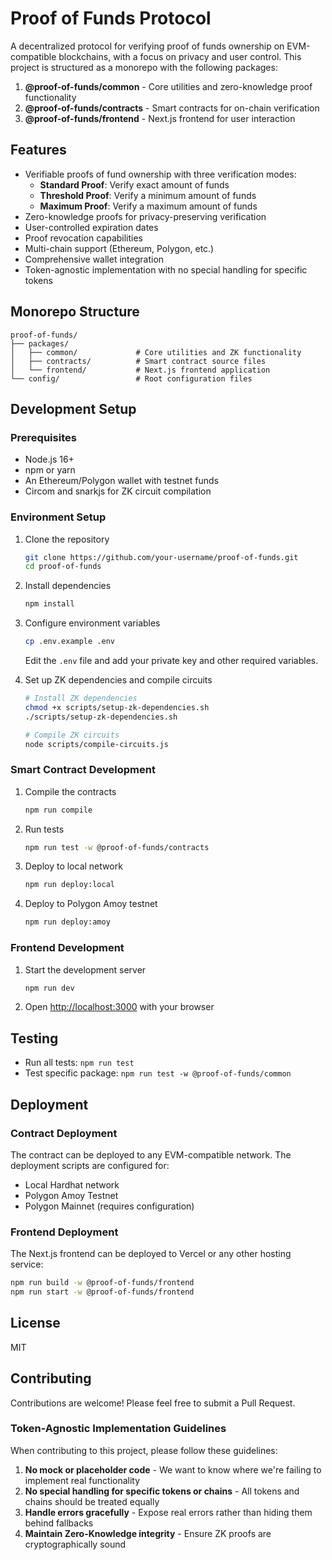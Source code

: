 # Proof of Funds Protocol

A decentralized protocol for verifying proof of funds ownership on EVM-compatible blockchains, with a focus on privacy and user control. This project is structured as a monorepo with the following packages:

1. **@proof-of-funds/common** - Core utilities and zero-knowledge proof functionality
2. **@proof-of-funds/contracts** - Smart contracts for on-chain verification
3. **@proof-of-funds/frontend** - Next.js frontend for user interaction

## Features

- Verifiable proofs of fund ownership with three verification modes:
  - **Standard Proof**: Verify exact amount of funds
  - **Threshold Proof**: Verify a minimum amount of funds
  - **Maximum Proof**: Verify a maximum amount of funds
- Zero-knowledge proofs for privacy-preserving verification
- User-controlled expiration dates
- Proof revocation capabilities
- Multi-chain support (Ethereum, Polygon, etc.)
- Comprehensive wallet integration
- Token-agnostic implementation with no special handling for specific tokens

## Monorepo Structure

```
proof-of-funds/
├── packages/
│   ├── common/             # Core utilities and ZK functionality
│   ├── contracts/          # Smart contract source files
│   └── frontend/           # Next.js frontend application
└── config/                 # Root configuration files
```

## Development Setup

### Prerequisites

- Node.js 16+
- npm or yarn
- An Ethereum/Polygon wallet with testnet funds
- Circom and snarkjs for ZK circuit compilation

### Environment Setup

1. Clone the repository
   ```bash
   git clone https://github.com/your-username/proof-of-funds.git
   cd proof-of-funds
   ```

2. Install dependencies
   ```bash
   npm install
   ```

3. Configure environment variables
   ```bash
   cp .env.example .env
   ```
   
   Edit the `.env` file and add your private key and other required variables.

4. Set up ZK dependencies and compile circuits
   ```bash
   # Install ZK dependencies
   chmod +x scripts/setup-zk-dependencies.sh
   ./scripts/setup-zk-dependencies.sh
   
   # Compile ZK circuits
   node scripts/compile-circuits.js
   ```

### Smart Contract Development

1. Compile the contracts
   ```bash
   npm run compile
   ```

2. Run tests
   ```bash
   npm run test -w @proof-of-funds/contracts
   ```

3. Deploy to local network
   ```bash
   npm run deploy:local
   ```

4. Deploy to Polygon Amoy testnet
   ```bash
   npm run deploy:amoy
   ```

### Frontend Development

1. Start the development server
   ```bash
   npm run dev
   ```

2. Open [http://localhost:3000](http://localhost:3000) with your browser

## Testing

- Run all tests: `npm run test`
- Test specific package: `npm run test -w @proof-of-funds/common`

## Deployment

### Contract Deployment

The contract can be deployed to any EVM-compatible network. The deployment scripts are configured for:

- Local Hardhat network
- Polygon Amoy Testnet
- Polygon Mainnet (requires configuration)

### Frontend Deployment

The Next.js frontend can be deployed to Vercel or any other hosting service:

```bash
npm run build -w @proof-of-funds/frontend
npm run start -w @proof-of-funds/frontend
```

## License

MIT

## Contributing

Contributions are welcome! Please feel free to submit a Pull Request.

### Token-Agnostic Implementation Guidelines

When contributing to this project, please follow these guidelines:

1. **No mock or placeholder code** - We want to know where we're failing to implement real functionality
2. **No special handling for specific tokens or chains** - All tokens and chains should be treated equally
3. **Handle errors gracefully** - Expose real errors rather than hiding them behind fallbacks
4. **Maintain Zero-Knowledge integrity** - Ensure ZK proofs are cryptographically sound